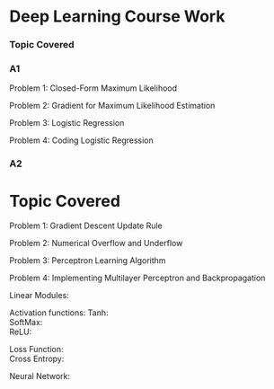 # Deep Learning Course Work

### Topic Covered 

### A1
Problem 1: Closed-Form Maximum Likelihood  

Problem 2: Gradient for Maximum Likelihood Estimation  

Problem 3: Logistic Regression  

Problem 4: Coding Logistic Regression  


### A2
# Topic Covered

Problem 1: Gradient Descent Update Rule

Problem 2: Numerical Overflow and Underflow

Problem 3: Perceptron Learning Algorithm

Problem 4: Implementing Multilayer Perceptron and Backpropagation

Linear Modules:


Activation functions:
Tanh:  
SoftMax:  
ReLU:  

Loss Function:  
Cross Entropy:

Neural Network:

